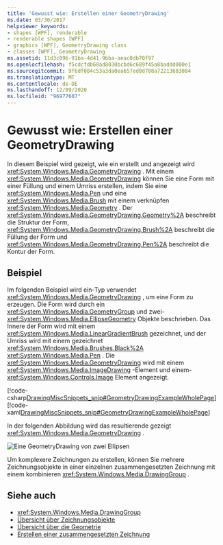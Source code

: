 ```yaml
---
title: 'Gewusst wie: Erstellen einer GeometryDrawing'
ms.date: 03/30/2017
helpviewer_keywords:
- shapes [WPF], renderable
- renderable shapes [WPF]
- graphics [WPF], GeometryDrawing class
- classes [WPF], GeometryDrawing
ms.assetid: 11d3c096-91ba-4d41-9bba-aeac0db70f97
ms.openlocfilehash: f5cdcfdb68ad8030bcbd6c689f45a8baddd000e1
ms.sourcegitcommit: 9f6df084c53a3da0ea657ed0d708a72213683084
ms.translationtype: MT
ms.contentlocale: de-DE
ms.lasthandoff: 12/09/2020
ms.locfileid: "96977607"
---
```

# <a name="how-to-create-a-geometrydrawing"></a>Gewusst wie: Erstellen einer GeometryDrawing
In diesem Beispiel wird gezeigt, wie ein erstellt und angezeigt wird <xref:System.Windows.Media.GeometryDrawing> . Mit einem <xref:System.Windows.Media.GeometryDrawing> können Sie eine Form mit einer Füllung und einem Umriss erstellen, indem Sie eine <xref:System.Windows.Media.Pen> und eine <xref:System.Windows.Media.Brush> mit einem verknüpfen <xref:System.Windows.Media.Geometry> . Der <xref:System.Windows.Media.GeometryDrawing.Geometry%2A> beschreibt die Struktur der Form, <xref:System.Windows.Media.GeometryDrawing.Brush%2A> beschreibt die Füllung der Form und <xref:System.Windows.Media.GeometryDrawing.Pen%2A> beschreibt die Kontur der Form.  
  
## <a name="example"></a>Beispiel  
 Im folgenden Beispiel wird ein-Typ verwendet <xref:System.Windows.Media.GeometryDrawing> , um eine Form zu erzeugen. Die Form wird durch ein <xref:System.Windows.Media.GeometryGroup> und zwei- <xref:System.Windows.Media.EllipseGeometry> Objekte beschrieben. Das Innere der Form wird mit einem <xref:System.Windows.Media.LinearGradientBrush> gezeichnet, und der Umriss wird mit einem gezeichnet <xref:System.Windows.Media.Brushes.Black%2A> <xref:System.Windows.Media.Pen> . Die <xref:System.Windows.Media.GeometryDrawing> wird mit einem <xref:System.Windows.Media.ImageDrawing> -Element und einem- <xref:System.Windows.Controls.Image> Element angezeigt.  
  
 [!code-csharp[DrawingMiscSnippets_snip#GeometryDrawingExampleWholePage](~/samples/snippets/csharp/VS_Snippets_Wpf/DrawingMiscSnippets_snip/CSharp/GeometryDrawingExample.cs#geometrydrawingexamplewholepage)]
 [!code-xaml[DrawingMiscSnippets_snip#GeometryDrawingExampleWholePage](~/samples/snippets/xaml/VS_Snippets_Wpf/DrawingMiscSnippets_snip/XAML/GeometryDrawingExample.xaml#geometrydrawingexamplewholepage)]  
  
 In der folgenden Abbildung wird das resultierende gezeigt <xref:System.Windows.Media.GeometryDrawing> .  
  
 ![Eine GeometryDrawing von zwei Ellipsen](./media/graphicsmm-geodraw.jpg "graphicsmm_geodraw")  
  
 Um komplexere Zeichnungen zu erstellen, können Sie mehrere Zeichnungsobjekte in einer einzelnen zusammengesetzten Zeichnung mit einem kombinieren <xref:System.Windows.Media.DrawingGroup> .  
  
## <a name="see-also"></a>Siehe auch

- <xref:System.Windows.Media.DrawingGroup>
- [Übersicht über Zeichnungsobjekte](drawing-objects-overview.md)
- [Übersicht über die Geometrie](geometry-overview.md)
- [Erstellen einer zusammengesetzten Zeichnung](how-to-create-a-composite-drawing.md)
